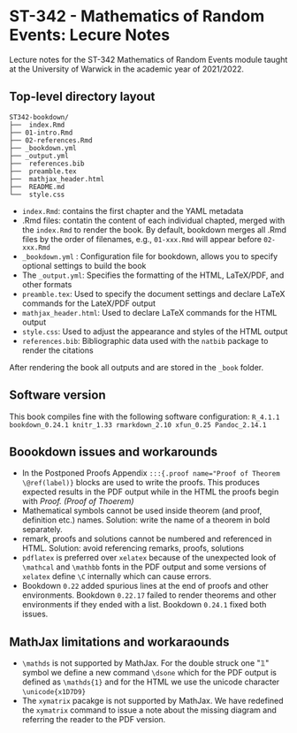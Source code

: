 # ST-342 - Mathematics of Random Events: Lecure Notes

Lecture notes for the ST-342 Mathematics of Random Events module taught at the University of Warwick in the academic year of 2021/2022.

## Top-level directory layout

```
ST342-bookdown/
├──  index.Rmd
├── 01-intro.Rmd
├── 02-references.Rmd
├── _bookdown.yml
├── _output.yml
├──  references.bib
├──  preamble.tex
├──  mathjax_header.html
├──  README.md
└──  style.css
```

- `index.Rmd`: contains the first chapter and the YAML metadata
- .Rmd files: contatin the content of each individual chapted, merged with the `index.Rmd` to render the book. By default, bookdown merges all .Rmd files by the order of filenames, e.g., `01-xxx.Rmd` will appear before `02-xxx.Rmd`
- `_bookdown.yml` : Configuration file for bookdown, allows you to specify optional settings to build the book
- The `_output.yml`: Specifies the formatting of the HTML, LaTeX/PDF, and other formats
- `preamble.tex`: Used to specify the document settings and declare LaTeX commands for the LateX/PDF output
- `mathjax_header.html`: Used to declare LaTeX commands for the HTML output
- `style.css`: Used to adjust the appearance and styles of the HTML output
- `references.bib`: Bibliographic data used with the `natbib` package to render the citations

After rendering the book all outputs and are stored in the `_book` folder.

## Software version

This book compiles fine with the following software configuration:
`R_4.1.1
bookdown_0.24.1
knitr_1.33
rmarkdown_2.10
xfun_0.25
Pandoc_2.14.1`

## Boookdown issues and workarounds

- In the Postponed Proofs Appendix `:::{.proof name="Proof of Theorem \@ref(label)}` blocks are used to write the proofs. This produces expected results in the PDF output while in the HTML the proofs begin with *Proof. (Proof of Thoerem)*
- Mathematical symbols cannot be used inside theorem (and proof, definition etc.) names. Solution: write the name of a theorem in bold separately.
- remark, proofs and solutions cannot be numbered and referenced in HTML. Solution: avoid referencing remarks, proofs, solutions
- `pdflatex` is preferred over `xelatex` because of the unexpected look of `\mathcal` and `\mathbb` fonts in the PDF output and some versions of `xelatex` define `\C` internally which can cause errors.
- Bookdown `0.22` added spurious lines at the end of proofs and other environments. Bookdown `0.22.17` failed to render theorems and other environments if they ended with a list. Bookdown `0.24.1` fixed both issues.

## MathJax limitations and workaraounds

- `\mathds` is not supported by MathJax. For the double struck one "𝟙" symbol we define a new command `\dsone` which for the PDF output is defined as `\mathds{1}` and for the HTML we use the unicode character `\unicode{x1D7D9}`
- The `xymatrix` pacakge is not supported by MathJax. We have redefined the `xymatrix` command to issue a note about the missing diagram and referring the reader to the PDF version.

